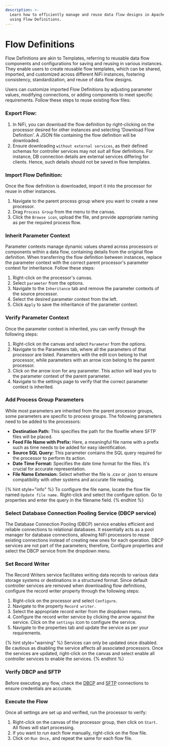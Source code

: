 ```yaml
---
description: >-
  Learn how to efficiently manage and reuse data flow designs in Apache NiFi
  using Flow Definitions.
---
```


# Flow Definitions

Flow Definitions are akin to Templates, referring to reusable data flow components and configurations for saving and reusing in various instances. They enable users to create reusable flow templates, which can be shared, imported, and customized across different NiFi instances, fostering consistency, standardization, and reuse of data flow designs.

Users can customize imported Flow Definitions by adjusting parameter values, modifying connections, or adding components to meet specific requirements. Follow these steps to reuse existing flow files:

### Export Flow:

1. In NiFi, you can download the flow definition by right-clicking on the processor desired for other instances and selecting 'Download Flow Definition'. A JSON file containing the flow definition will be downloaded.
2. Ensure downloading `without external services`, as their defined schemas for controller services may not suit all flow definitions. For instance, DB connection details are external services differing for clients. Hence, such details should not be saved in flow templates.

### Import Flow Definition:

Once the flow definition is downloaded, import it into the processor for reuse in other instances.

1. Navigate to the parent process group where you want to create a new processor.
2. Drag `Process Group` from the menu to the canvas.
3. Click the `Browse icon`, upload the file, and provide appropriate naming as per the required process flow.

### Inherit Parameter Context

Parameter contexts manage dynamic values shared across processors or components within a data flow, containing details from the original flow definition. When transferring the flow definition between instances, replace the parameter context with the correct parent processor's parameter context for inheritance. Follow these steps:

1. Right-click on the processor's canvas.
2. Select `parameter` from the options.
3. Navigate to the `Inheritance` tab and remove the parameter contexts of the source processor.
4. Select the desired parameter context from the left.
5. Click `Apply` to save the inheritance of the parameter context.

### Verify Parameter Context

Once the parameter context is inherited, you can verify through the following steps:

1. Right-click on the canvas and select `Parameter` from the options.
2. Navigate to the Parameters tab, where all the parameters of that processor are listed. Parameters with the edit icon belong to that processor, while parameters with an arrow icon belong to the parent processor.
3. Click on the arrow icon for any parameter. This action will lead you to the parameter context of the parent parameter.
4. Navigate to the settings page to verify that the correct parameter context is inherited.

### Add Process Group Parameters

While most parameters are inherited from the parent processor groups, some parameters are specific to process groups. The following parameters need to be added to the processors:

* **Destination Path:** This specifies the path for the flowfile where SFTP files will be placed.
* **Feed File Name with Prefix:** Here, a meaningful file name with a prefix such as time needs to be added for easy identification.
* **Source SQL Query:** This parameter contains the SQL query required for the processor to perform its action.
* **Date Time Format:** Specifies the date time format for the files. It's crucial for accurate representation.
* **File Name Extension:** Select whether the file is .csv or .json to ensure compatibility with other systems and accurate file reading.

{% hint style="info" %}
To configure the file name, locate the flow file named `Update file name.` Right-click and select the configure option. Go to properties and enter the query in the filename field.
{% endhint %}

### Select Database Connection Pooling Service (DBCP service)

The Database Connection Pooling (DBCP) service enables efficient and reliable connections to relational databases. It essentially acts as a pool manager for database connections, allowing NiFi processors to reuse existing connections instead of creating new ones for each operation. DBCP services are not part of the parameters; therefore, Configure properties and select the DBCP service from the dropdown menu.

### Set Record Writer

The Record Writers service facilitates writing data records to various data storage systems or destinations in a structured format. Since default controller services are removed when downloading flow definitions, configure the record writer property through the following steps:

1. Right-click on the processor and select `Configure.`
2. Navigate to the property `Record writer.`
3. Select the appropriate record writer from the dropdown menu.
4. Configure the record writer service by clicking the arrow against the service. Click on the `settings` icon to configure the service.
5. Navigate to the properties tab and update the service as per your requirements.

{% hint style="warning" %}
Services can only be updated once disabled. Be cautious as disabling the service affects all associated processors. Once the services are updated, right-click on the canvas and select enable all controller services to enable the services.
{% endhint %}

### Verify DBCP and SFTP

Before executing any flow, check the [DBCP](verify-processor-properties.md#database-connection-pooling-dbcp) and [SFTP](verify-processor-properties.md#secure-file-transfer-protocol) connections to ensure credentials are accurate.

### Execute the Flow

Once all settings are set up and verified, run the processor to verify:

1. Right-click on the canvas of the processor group, then click on `Start.` All flows will start processing.
2. If you want to run each flow manually, right-click on the flow file.
3. Click on `Run Once,` and repeat the same for each flow file.
